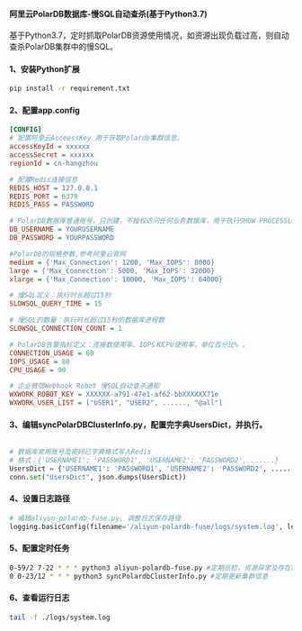 #### 阿里云PolarDB数据库-慢SQL自动查杀(基于Python3.7) 
基于Python3.7，定时抓取PolarDB资源使用情况，如资源出现负载过高，则自动查杀PolarDB集群中的慢SQL。 

#### 1、安装Python扩展 
````bash
pip install -r requirement.txt
````

#### 2、配置app.config 
````ini
[CONFIG]
# 配置阿里云AcceessKey 用于获取Polardb集群信息。
accessKeyId = xxxxxx
accessSecret = xxxxxx
regionId = cn-hangzhou

# 配置Redis连接信息
REDIS_HOST = 127.0.0.1
REDIS_PORT = 6379
REDIS_PASS = PASSWORD

# PolarDB数据库普通账号，只创建，不授权访问任何业务数据库，用于执行SHOW PROCESSLIST语句。
DB_USERNAME = YOURUSERNAME
DB_PASSWORD = YOURPASSWORD

#PolarDB的规格参数,参考阿里云官网
medium = {'Max_Connection': 1200, 'Max_IOPS': 8000}
large = {'Max_Connection': 5000, 'Max_IOPS': 32000}
xlarge = {'Max_Connection': 10000, 'Max_IOPS': 64000}

# 慢SQL定义：执行时长超过15秒
SLOWSQL_QUERY_TIME = 15

# 慢SQL的数量：执行时长超过15秒的数据库进程数
SLOWSQL_CONNECTION_COUNT = 1

# PolarDB告警指标定义：连接数使用率、IOPS和CPU使用率，单位百分比% 。
CONNECTION_USAGE = 60
IOPS_USAGE = 80
CPU_USAGE = 90

# 企业微信Webhook Robot 慢SQL自动查杀通知
WXWORK_ROBOT_KEY = XXXXXX-a791-47e1-af62-bbXXXXXX71e
WXWORK_USER_LIST = ["USER1", "USER2", ......, "@all"]
````

#### 3、编辑syncPolarDBClusterInfo.py，配置完字典UsersDict，并执行。 
````python

# 数据库常用账号及密码已字典格式写入Redis
# 格式：{'USERNAME1': 'PASSWORD1', 'USERNAME2': 'PASSWORD2', ......}
UsersDict = {'USERNAME1': 'PASSWORD1', 'USERNAME2': 'PASSWORD2', ......}
conn.set("UsersDict", json.dumps(UsersDict))

````

#### 4、设置日志路径
````python
# 编辑aliyun-polardb-fuse.py, 调整日志保存路径
logging.basicConfig(filename='/aliyun-polardb-fuse/logs/system.log', level=logging.DEBUG, format='%(asctime)s - [%(levelname)s] - %(message)s', datefmt='%Y-%m-%d %H:%M:%S')
````

#### 5、配置定时任务 
````bash
0-59/2 7-22 * * * python3 aliyun-polardb-fuse.py #定期巡检，资源异常及存在慢SQL，则自动查杀。
0 0-23/12 * * * python3 syncPolardbClusterInfo.py #定期更新集群信息
````

#### 6、查看运行日志 
````bash
tail -f ./logs/system.log
````